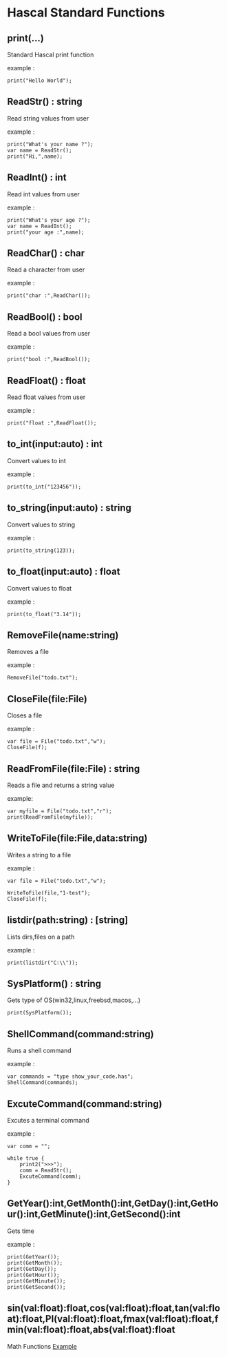 # Hascal Standard Functions

## print(...)
Standard Hascal print function

example :
```
print("Hello World");
```
## ReadStr() : string
Read string values from user

example :
```
print("What's your name ?");
var name = ReadStr();
print("Hi,",name);
```

## ReadInt() : int
Read int values from user

example :
```
print("What's your age ?");
var name = ReadInt();
print("your age :",name);
```

## ReadChar() : char
Read a character from user

example :
```
print("char :",ReadChar());
```

## ReadBool() : bool
Read a bool values from user

example :
```
print("bool :",ReadBool());
```

## ReadFloat() : float
Read float values from user

example :
```
print("float :",ReadFloat());
```

## to_int(input:auto) : int
Convert values to int

example :
```
print(to_int("123456"));
```

## to_string(input:auto) : string
Convert values to string

example :
```
print(to_string(123));
```

## to_float(input:auto) : float
Convert values to float

example :
```
print(to_float("3.14"));
```

## RemoveFile(name:string)
Removes a file

example :
```
RemoveFile("todo.txt");
```

## CloseFile(file:File)
Closes a file

example :
```
var file = File("todo.txt","w");
CloseFile(f);
```

## ReadFromFile(file:File) : string
Reads a file and returns a string value

example:
```
var myfile = File("todo.txt","r");
print(ReadFromFile(myfile));
```

## WriteToFile(file:File,data:string)
Writes a string to a file

example :
```
var file = File("todo.txt","w");

WriteToFile(file,"1-test");
CloseFile(f);
```

## listdir(path:string) : [string]
Lists dirs,files on a path

example :
```
print(listdir("C:\\"));
```

## SysPlatform() : string
Gets type of OS(win32,linux,freebsd,macos,...)

```
print(SysPlatform());
```

## ShellCommand(command:string)
Runs a shell command

example :
```
var commands = "type show_your_code.has";
ShellCommand(commands);
```

## ExcuteCommand(command:string)
Excutes a terminal command

example :
```
var comm = "";

while true {
    print2(">>>");
    comm = ReadStr();
    ExcuteCommand(comm);
}
```

## GetYear():int,GetMonth():int,GetDay():int,GetHour():int,GetMinute():int,GetSecond():int
Gets time

example :
```
print(GetYear());
print(GetMonth());
print(GetDay());
print(GetHour());
print(GetMinute());
print(GetSecond());
```

## sin(val:float):float,cos(val:float):float,tan(val:float):float,PI(val:float):float,fmax(val:float):float,fmin(val:float):float,abs(val:float):float
Math Functions
[Example](https://github.com/hascal/hascal/tree/main/tests/math)
